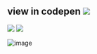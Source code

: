 ## view in codepen <a href="https://codepen.io/melikeoztekin/full/oNqrBEM"><img src="https://img.shields.io/badge/CodePen-000?style=for-the-badge&logo=codepen&logoColor=white" /></a>
<img src="https://img.shields.io/badge/HTML5-FC4011?style=for-the-badge&logo=html5&logoColor=white" /> <img src="https://img.shields.io/badge/CSS3-5A8AB9?style=for-the-badge&logo=css3&logoColor=white" />

![image](https://user-images.githubusercontent.com/77509002/189719377-1c94e918-eb98-4da9-92a5-3337eb87f8a3.png)
